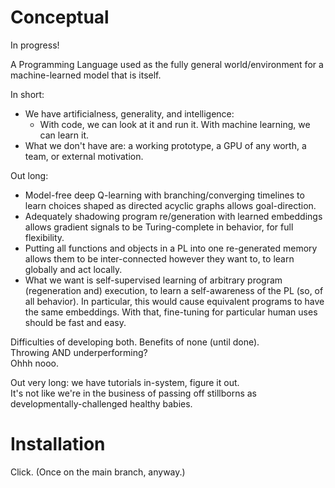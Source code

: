 # Conceptual

In progress!

A Programming Language used as the fully general world/environment for a machine-learned model that is itself.

In short:

- We have artificialness, generality, and intelligence:
  - With code, we can look at it and run it. With machine learning, we can learn it.
- What we don't have are: a working prototype, a GPU of any worth, a team, or external motivation.

Out long:

- Model-free deep Q-learning with branching/converging timelines to learn choices shaped as directed acyclic graphs allows goal-direction.
- Adequately shadowing program re/generation with learned embeddings allows gradient signals to be Turing-complete in behavior, for full flexibility.
- Putting all functions and objects in a PL into one re-generated memory allows them to be inter-connected however they want to, to learn globally and act locally.
- What we want is self-supervised learning of arbitrary program (regeneration and) execution, to learn a self-awareness of the PL (so, of all behavior). In particular, this would cause equivalent programs to have the same embeddings. With that, fine-tuning for particular human uses should be fast and easy.

Difficulties of developing both. Benefits of none (until done).    
Throwing AND underperforming?    
Ohhh nooo.

Out very long: we have tutorials in-system, figure it out.    
It's not like we're in the business of passing off stillborns as developmentally-challenged healthy babies.

# Installation

Click. (Once on the main branch, anyway.)
